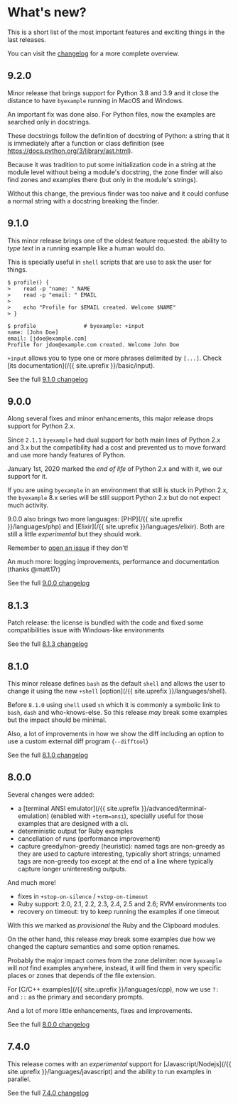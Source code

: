 # What's new?

This is a short list of the most important features and exciting
things in the last releases.

You can visit the
[changelog](https://github.com/byexamples/byexample/releases)
for a more complete overview.

## 9.2.0

Minor release that brings support for Python 3.8 and 3.9
and it close the distance to have `byexample` running in MacOS and
Windows.

An important fix was done also. For Python files, now the examples
are searched only in docstrings.

These docstrings follow the definition of docstring of Python: a string
that it is immediately after a function or class definition (see
https://docs.python.org/3/library/ast.html).

Because it was tradition to put some initialization code in a string at
the module level without being a module's docstring, the zone finder
will also find zones and examples there (but only in the module's
strings).

Without this change, the previous finder was too naive and it could
confuse a normal string with a docstring breaking the finder.

## 9.1.0

This minor release brings one of the oldest feature requested:
the ability to *type text* in a running example like a human would do.

This is specially useful in `shell` scripts that are use to ask the
user for things.

```shell
$ profile() {
>    read -p "name: " NAME
>    read -p "email: " EMAIL
>
>    echo "Profile for $EMAIL created. Welcome $NAME"
> }

$ profile               # byexample: +input
name: [John Doe]
email: [jdoe@example.com]
Profile for jdoe@example.com created. Welcome John Doe
```

`+input` allows you to type one or more phrases delimited by `[...]`.
Check [its documentation](/{{ site.uprefix }}/basic/input).

See the full
[9.1.0 changelog](https://github.com/byexamples/byexample/releases/tag/9.1.0)

## 9.0.0

Along several fixes and minor enhancements, this major release drops
support for Python 2.x.

Since `2.1.1` `byexample` had dual support for both
main lines of Python 2.x and 3.x but the compatibility had a cost
and prevented us to move forward and use more handy features of Python.

January 1st, 2020 marked the *end of life* of Python 2.x and with it,
we our support for it.

If you are using `byexample` in an environment that still is stuck in
Python 2.x, the `byexample` 8.x series will be still support Python 2.x
but do not expect much activity.

9.0.0 also brings two more languages:
[PHP](/{{ site.uprefix }}/languages/php)
and [Elixir](/{{ site.uprefix }}/languages/elixir).
Both are still a little *experimental* but they should work.

Remember to [open an issue](https://github.com/byexamples/byexample/issues)
if they don't!

An much more: logging improvements, performance and documentation
(thanks @matt17r)

See the full
[9.0.0 changelog](https://github.com/byexamples/byexample/releases/tag/9.0.0)

## 8.1.3

Patch release: the license is bundled with the code and fixed some
compatibilities issue with Windows-like environments

See the full
[8.1.3 changelog](https://github.com/byexamples/byexample/releases/tag/8.1.3)

## 8.1.0

This minor release defines `bash` as the default `shell` and allows
the user to change it using the new `+shell`
[option](/{{ site.uprefix }}/languages/shell).

Before `8.1.0` using `shell` used `sh` which it is commonly a symbolic
link to `bash`, `dash` and who-knows-else. So this release *may*
break some examples but the impact should be minimal.

Also, a lot of improvements in how we show the diff including an option
to use a custom external diff program (`--difftool`)

See the full
[8.1.0 changelog](https://github.com/byexamples/byexample/releases/tag/8.1.0)

## 8.0.0

Several changes were added:
 - a [terminal ANSI emulator](/{{ site.uprefix }}/advanced/terminal-emulation)
(enabled with `+term=ansi`), specially useful
for those examples that are designed with a cli.
 - deterministic output for Ruby examples
 - cancellation of runs (performance improvement)
 - capture greedy/non-greedy (heuristic): named tags are non-greedy as they
are used to capture interesting, typically short strings; unnamed tags are
non-greedy too except at the end of a line where typically capture
longer uninteresting outputs.

And much more!
 - fixes in `+stop-on-silence` / `+stop-on-timeout`
 - Ruby support: 2.0, 2.1, 2.2, 2.3, 2.4, 2.5 and 2.6; RVM environments too
 - recovery on timeout: try to keep running the examples if one timeout

With this we marked as *provisional* the Ruby and the Clipboard modules.

On the other hand, this release *may* break some examples due how we
changed the capture semantics and some option renames.

Probably the major impact comes from the zone delimiter: now `byexample`
will *not* find examples anywhere, instead, it will find them in very
specific places or zones that depends of the file extension.

For [C/C++ examples](/{{ site.uprefix }}/languages/cpp), now we use ``?:`` and ``::`` as the primary and
secondary prompts.

And a lot of more little enhancements, fixes and improvements.

See the full
[8.0.0 changelog](https://github.com/byexamples/byexample/releases/tag/8.0.0)

## 7.4.0

This release comes with an *experimental* support for
[Javascript/Nodejs](/{{ site.uprefix }}/languages/javascript)
and the ability to run examples in parallel.

See the full
[7.4.0 changelog](https://github.com/byexamples/byexample/releases/tag/7.4.0)
